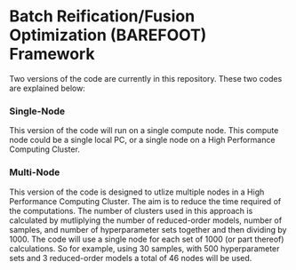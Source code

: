 # Batch Reification/Fusion Optimization (BAREFOOT) Framework

Two versions of the code are currently in this repository. These two codes are explained below:

### Single-Node
This version of the code will run on a single compute node. This compute node could be a single local PC, or a single node on a High Performance Computing Cluster.

### Multi-Node
This version of the code is designed to utlize multiple nodes in a High Performance Computing Cluster. The aim is to reduce the time required of the computations. The number of clusters used in this approach is calculated by mutliplying the number of reduced-order models, number of samples, and number of hyperparameter sets together and then dividing by 1000. The code will use a single node for each set of 1000 (or part thereof) calculations. So for example, using 30 samples, with 500 hyperparameter sets and 3 reduced-order models a total of 46 nodes will be used.
